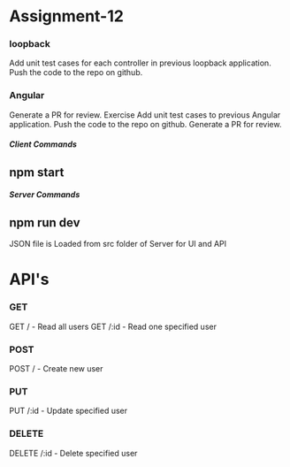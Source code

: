 # Assignment-12
### loopback 
Add unit test cases for each controller in previous loopback application. Push the code to the repo on github. 
### Angular 
Generate a PR for review. Exercise Add unit test cases to previous Angular application. Push the code to the repo on github. Generate a PR for review.


##### Client Commands
## npm start



##### Server Commands
## npm run dev

JSON file is Loaded from src folder of Server for UI and API

# API's
### GET
GET    /     - Read all users
GET    /:id  - Read one specified user
### POST
POST   /     - Create new user
### PUT
PUT    /:id  - Update specified user
### DELETE
DELETE /:id  - Delete specified user

